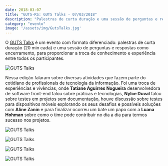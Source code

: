 ```yaml
---
date: 2018-03-07
title: "GUTS-RS: GUTS Talks - 07/03/2018"
description: "Palestras de curta duração e uma sessão de perguntas e respostas como encerramento, para proporcionar a troca de conhecimento e experiência entre todos os participantes."
category: "evento"
image: '/assets/img/GutsTalks.jpg'
---
```


O <a href="http://guts-rs.blogspot.com/" target="_blank" rel="nofollow, noreferrer,noopener,external">GUTS Talks</a> é um evento com formato diferenciado: palestras de curta duração (20 min cada) e uma sessão de perguntas e respostas como encerramento, para proporcionar a troca de conhecimento e experiência entre todos os participantes.

![GUTS Talks](/assets/img/GutsTalks.jpg)

Nessa edição falaram sobre diversas atividades que fazem parte do cotidiano de profissionais de tecnologia da informação. Foi uma troca de experiências e vivências, onde **Tatiane Aguirres Nogueira** desenvolvedora de software front-end falou sobre práticas e tecnologias, **Nylce Duval** falou sobre testes em projetos sem documentação, houve discussão sobre testes para dispositivos móveis explorando os seus desafios e possíveis soluções com **Aline Zanin** e para finalizar ocorreu um bate um papo com a **Luana Hohman** sobre como o time pode contribuir no dia a dia para termos sucesso nos projetos.

<div class="images-row">
  <div class="images-column">

  ![GUTS Talks](/assets/img/GutsTalks1.jpg)

  </div>
  <div class="images-column">

  ![GUTS Talks](/assets/img/GutsTalks2.jpg)

  </div>
  <div class="images-column">

  ![GUTS Talks](/assets/img/GutsTalks3.jpg)

  </div>
  <div class="images-column">

  ![GUTS Talks](/assets/img/GutsTalks4.jpg)

  </div>
</div>
